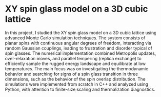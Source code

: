 # XY spin glass model on a 3D cubic lattice
In this project, I studied the XY spin glass model on a 3D cubic lattice using advanced Monte Carlo simulation techniques. The system consists of planar spins with continuous angular degrees of freedom, interacting via random Gaussian couplings, leading to frustration and disorder typical of spin glasses. The numerical implementation combined Metropolis updates, over-relaxation moves, and parallel tempering (replica exchange) to efficiently sample the rugged energy landscape and equilibrate at low temperatures. The main focus was on investigating the thermodynamic behavior and searching for signs of a spin glass transition in three dimensions, such as the behavior of the spin overlap distribution. The simulations were implemented from scratch in C++ and analyzed using Python, with attention to finite-size scaling and thermalization diagnostics.
